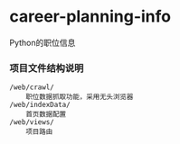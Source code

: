 # career-planning-info
Python的职位信息


### 项目文件结构说明
```text
/web/crawl/
    职位数据抓取功能，采用无头浏览器
/web/indexData/
    首页数据配置
/web/views/
    项目路由



```

